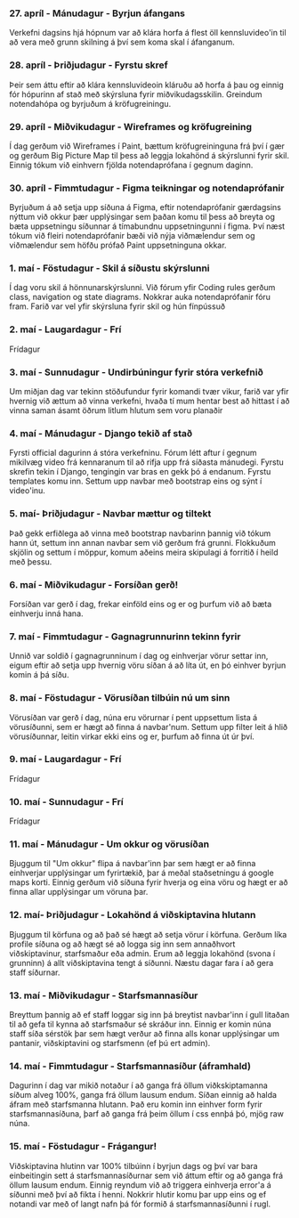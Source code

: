 ### 27. apríl - Mánudagur - Byrjun áfangans
Verkefni dagsins hjá hópnum var að klára horfa á flest öll kennsluvideo'in til að vera með grunn skilning á því sem koma skal í áfanganum.

### 28. apríl - Þriðjudagur - Fyrstu skref
Þeir sem áttu eftir að klára kennsluvideoin kláruðu að horfa á þau og einnig fór hópurinn af stað með skýrsluna fyrir miðvikudagsskilin. Greindum notendahópa og byrjuðum á kröfugreiningu.

### 29. apríl - Miðvikudagur - Wireframes og kröfugreining
Í dag gerðum við Wireframes í Paint, bættum kröfugreininguna frá því í gær og gerðum Big Picture Map til þess að leggja lokahönd á skýrslunni fyrir skil. Einnig tókum við einhvern fjölda notendaprófana í gegnum daginn.

### 30. apríl - Fimmtudagur - Figma teikningar og notendaprófanir
Byrjuðum á að setja upp síðuna á Figma, eftir notendaprófanir gærdagsins nýttum við okkur þær upplýsingar sem þaðan komu til þess að breyta og bæta uppsetningu síðunnar á tímabundnu uppsetningunni í figma. Því næst tókum við fleiri notendaprófanir bæði við nýja viðmælendur sem og viðmælendur sem höfðu prófað Paint uppsetninguna okkar.

### 1. maí - Föstudagur - Skil á síðustu skýrslunni
Í dag voru skil á hönnunarskýrslunni. Við fórum yfir Coding rules gerðum class, navigation og state diagrams. Nokkrar auka notendaprófanir fóru fram. Farið var vel yfir skýrsluna fyrir skil og hún fínpússuð

### 2. maí - Laugardagur - Frí
Frídagur

### 3. maí - Sunnudagur - Undirbúningur fyrir stóra verkefnið
Um miðjan dag var tekinn stöðufundur fyrir komandi tvær vikur, farið var yfir hvernig við ættum að vinna verkefni, hvaða tí
mum hentar best að hittast í að vinna saman ásamt öðrum litlum hlutum sem voru planaðir

### 4. maí - Mánudagur - Django tekið af stað
Fyrsti official dagurinn á stóra verkefninu. Fórum létt aftur í gegnum mikilvæg video frá kennaranum til að rifja upp frá síðasta mánudegi. Fyrstu skrefin tekin í Django, tengingin var bras en gekk þó á endanum. Fyrstu templates komu inn. Settum upp navbar með bootstrap eins og sýnt í video'inu.

### 5. maí- Þriðjudagur - Navbar mættur og tiltekt
Það gekk erfiðlega að vinna með bootstrap navbarinn þannig við tókum hann út, settum inn annan navbar sem við gerðum frá grunni. Flokkuðum skjölin og settum í möppur, komum aðeins meira skipulagi á forritið í heild með þessu.

### 6. maí - Miðvikudagur - Forsíðan gerð!
Forsíðan var gerð í dag, frekar einföld eins og er og þurfum við að bæta einhverju inná hana.

### 7. maí - Fimmtudagur - Gagnagrunnurinn tekinn fyrir
Unnið var soldið í gagnagrunninum í dag og einhverjar vörur settar inn, eigum eftir að setja upp hvernig vöru síðan á að líta út, en þó einhver byrjun komin á þá síðu.

### 8. maí - Föstudagur - Vörusíðan tilbúin nú um sinn
Vörusíðan var gerð í dag, núna eru vörurnar í pent uppsettum lista á vörusíðunni, sem er hægt að finna á navbar'num. Settum upp filter leit á hlið vörusíðunnar, leitin virkar ekki eins og er, þurfum að finna út úr því.

### 9. maí - Laugardagur - Frí
Frídagur

### 10. maí - Sunnudagur - Frí
Frídagur

### 11. maí - Mánudagur - Um okkur og vörusíðan
Bjuggum til "Um okkur" flipa á navbar'inn þar sem hægt er að finna einhverjar upplýsingar um fyrirtækið, þar á meðal staðsetningu á google maps korti. Einnig gerðum við síðuna fyrir hverja og eina vöru og hægt er að finna allar upplýsingar um vöruna þar.

### 12. maí- Þriðjudagur - Lokahönd á viðskiptavina hlutann
Bjuggum til körfuna og að það sé hægt að setja vörur í körfuna. Gerðum líka profile síðuna og að hægt sé að logga sig inn sem annaðhvort viðskiptavinur, starfsmaður eða admin. Erum að leggja lokahönd (svona í grunninn) á allt viðskiptavina tengt á síðunni. Næstu dagar fara í að gera staff síðurnar.

### 13. maí - Miðvikudagur - Starfsmannasíður
Breyttum þannig að ef staff loggar sig inn þá breytist navbar'inn í gull litaðan til að gefa til kynna að starfsmaður sé skráður inn. Einnig er komin núna staff síða sérstök þar sem hægt verður að finna alls konar upplýsingar um pantanir, viðskiptavini og starfsmenn (ef þú ert admin).

### 14. maí - Fimmtudagur - Starfsmannasíður (áframhald)
Dagurinn í dag var mikið notaður í að ganga frá öllum viðkskiptamanna síðum alveg 100%, ganga frá öllum lausum endum. Síðan einnig að halda áfram með starfsmanna hlutann. Það eru komin inn einhver form fyrir starfsmannasíðuna, þarf að ganga frá þeim öllum í css ennþá þó, mjög raw núna. 

### 15. maí - Föstudagur - Frágangur!
Viðskiptavina hlutinn var 100% tilbúinn í byrjun dags og því var bara einbeitingin sett á starfsmannasíðurnar sem við áttum eftir og að ganga frá öllum lausum endum. Einnig reyndum við að triggera einhverja error'a á síðunni með því að fikta í henni. Nokkrir hlutir komu þar upp eins og ef notandi var með of langt nafn þá fór formið á starfsmannasíðunni í rugl.
